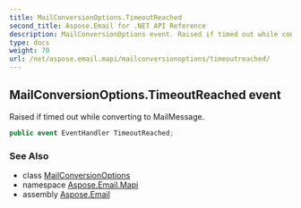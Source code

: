 ```yaml
---
title: MailConversionOptions.TimeoutReached
second_title: Aspose.Email for .NET API Reference
description: MailConversionOptions event. Raised if timed out while converting to MailMessage
type: docs
weight: 70
url: /net/aspose.email.mapi/mailconversionoptions/timeoutreached/
---
```

## MailConversionOptions.TimeoutReached event

Raised if timed out while converting to MailMessage.

```csharp
public event EventHandler TimeoutReached;
```

### See Also

* class [MailConversionOptions](../)
* namespace [Aspose.Email.Mapi](../../mailconversionoptions/)
* assembly [Aspose.Email](../../../)


